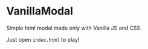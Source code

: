 # VanillaModal

Simple html modal made only with Vanilla JS and CSS.

Just open `index.html` to play!
